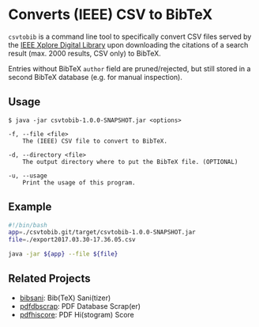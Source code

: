 # Converts (IEEE) CSV to BibTeX

`csvtobib` is a command line tool to specifically convert CSV files served by the [IEEE Xplore Digital Library](http://ieeexplore.ieee.org/) upon downloading the citations of a search result (max. 2000 results, CSV only) to BibTeX.

Entries without BibTeX `author` field are pruned/rejected, but still stored in a second BibTeX database (e.g. for manual inspection).

## Usage

```
$ java -jar csvtobib-1.0.0-SNAPSHOT.jar <options>

-f, --file <file>
    The (IEEE) CSV file to convert to BibTeX.

-d, --directory <file>
    The output directory where to put the BibTeX file. (OPTIONAL)

-u, --usage
    Print the usage of this program.
```


## Example

```bash
#!/bin/bash
app=./csvtobib.git/target/csvtobib-1.0.0-SNAPSHOT.jar
file=./export2017.03.30-17.36.05.csv

java -jar ${app} --file ${file} 
```


## Related Projects

* [bibsani](https://github.com/limstepf/bibsani): Bib(TeX) Sani(tizer)
* [pdfdbscrap](https://github.com/limstepf/pdfdbscrap): PDF Database Scrap(er)
* [pdfhiscore](https://github.com/limstepf/pdfhiscore): PDF Hi(stogram) Score
